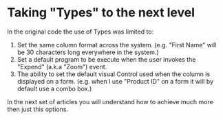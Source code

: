 ﻿# Taking "Types" to the next level

In the original code the use of Types was limited to:

1. Set the same column format across the system. (e.g. "First Name" will be 30 characters long everywhere in the system.)
2. Set a default program to be execute when the user invokes the "Expend" (a.k.a "Zoom") event.  
3. The ability to set the default visual Control used when the column is displayed on a form. (e.g. when I use "Product ID" on a form it will by default use a combo box.)

In the next set of articles you will understand how to achieve much more then just this options.
